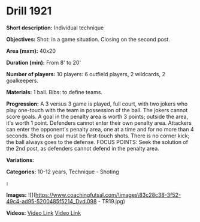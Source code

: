 # Drill 1921

**Short description:**
Individual technique

**Objectives:**
Shot: in a game situation. Closing on the second post.

**Area (mxm):**
40x20

**Duration (min):**
From 8' to 20'

**Number of players:**
10 players: 6 outfield players, 2 wildcards, 2 goalkeepers.

**Materials:**
1 ball. Bibs: to define teams.

**Progression:**
A 3 versus 3 game is played, full court, with two jokers who play one-touch with the team in possession of the ball. The jokers cannot score goals. A goal in the penalty area is worth 3 points; outside the area, it's worth 1 point. Defenders cannot enter their own penalty area. Attackers can enter the opponent's penalty area, one at a time and for no more than 4 seconds. Shots on goal must be first-touch shots. There is no corner kick; the ball always goes to the defense. FOCUS POINTS: Seek the solution of the 2nd post, as defenders cannot defend in the penalty area.

**Variations:**


**Categories:**
10-12 years, Technique - Shoting

**:**


**Images:**
![](https://www.coachingfutsal.com/\images\83c28c38-3f52-49c4-ad95-5200485f5214_Dvd.098 - TR19.jpg)

**Videos:**
[Video Link](https://www.youtube.com/embed/mvqMv-S0lPI)
[Video Link](https://www.youtube.com/embed/9CLqPeMf-GM)

